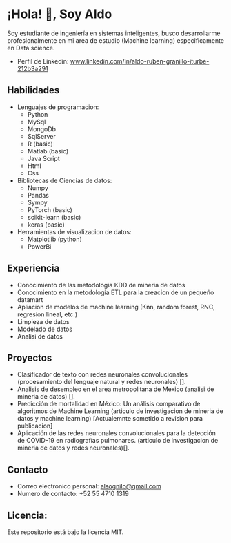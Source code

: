 # ¡Hola! 👋, Soy Aldo 
Soy estudiante de ingeniería en sistemas inteligentes, busco desarrollarme profesionalmente en mi area de estudio (Machine learning) especificamente en Data science.
- Perfil de Linkedin:
  www.linkedin.com/in/aldo-ruben-granillo-iturbe-212b3a291
## Habilidades
- Lenguajes de programacion: 
  - Python 
  - MySql
  - MongoDb
  - SqlServer
  - R (basic)
  - Matlab (basic)
  - Java Script
  - Html
  - Css
- Bibliotecas de Ciencias de datos:
  - Numpy
  - Pandas
  - Sympy
  - PyTorch (basic)
  - scikit-learn (basic)
  - keras (basic)
- Herramientas de visualizacion de datos:
  - Matplotlib (python)
  - PowerBi 
## Experiencia
- Conocimiento de las metodologia KDD de mineria de datos
- Conocimiento en la metodologia ETL para la creacion de un pequeño datamart
- Apliacion de modelos de machine learning (Knn, random forest, RNC, regresion lineal, etc.)
- Limpieza de datos
- Modelado de datos
- Analisi de datos
## Proyectos 
- Clasificador de texto con redes neuronales convolucionales (procesamiento del lenguaje natural y redes neuronales) [].
- Analisis de desempleo en el area metropolitana de Mexico (analisi de mineria de datos) [].
- Predicción de mortalidad en México: Un análisis comparativo de algoritmos de Machine Learning (articulo de investigacion de mineria de datos y machine learning) [Actualemnte sometido a revision para publicacion]
- Aplicación de las redes neuronales convolucionales para la detección de COVID-19 en radiografías pulmonares. (articulo de investigacion de mineria de datos y redes neuronales)[]. 
## Contacto
- Correo electronico personal:
  alsognilo@gmail.com
- Numero de contacto:
  +52 55 4710 1319
## Licencia:
Este repositorio está bajo la licencia MIT.
